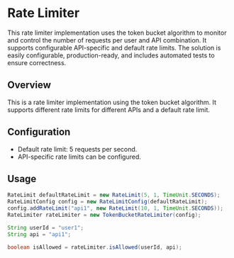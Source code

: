 # Rate Limiter
This rate limiter implementation uses the token bucket algorithm to monitor and control the number of requests per user and API combination. It supports configurable API-specific and default rate limits. The solution is easily configurable, production-ready, and includes automated tests to ensure correctness.

## Overview
This is a rate limiter implementation using the token bucket algorithm. It supports different rate limits for different APIs and a default rate limit.

## Configuration
- Default rate limit: 5 requests per second.
- API-specific rate limits can be configured.

## Usage
```java
RateLimit defaultRateLimit = new RateLimit(5, 1, TimeUnit.SECONDS);
RateLimitConfig config = new RateLimitConfig(defaultRateLimit);
config.addRateLimit("api1", new RateLimit(10, 1, TimeUnit.SECONDS));
RateLimiter rateLimiter = new TokenBucketRateLimiter(config);

String userId = "user1";
String api = "api1";

boolean isAllowed = rateLimiter.isAllowed(userId, api);
